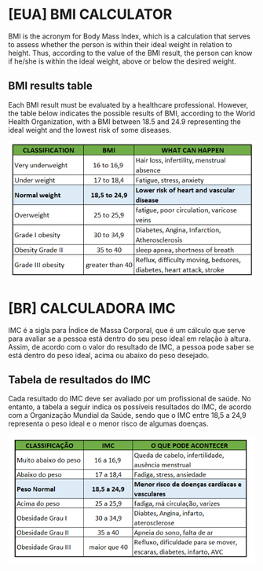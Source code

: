 # [EUA] BMI CALCULATOR
BMI is the acronym for Body Mass Index, which is a calculation that serves to assess whether the person is within their ideal weight in relation to height. Thus, according to the value of the BMI result, the person can know if he/she is within the ideal weight, above or below the desired weight.

## BMI results table

Each BMI result must be evaluated by a healthcare professional. However, the table below indicates the possible results of BMI, according to the World Health Organization, with a BMI between 18.5 and 24.9 representing the ideal weight and the lowest risk of some diseases.

<img align="CENTER" src="https://github.com/mikaelsbernes/BMI_Calculator-/blob/main/BMI.PNG" widht="150"/>

# [BR] CALCULADORA IMC

IMC é a sigla para Índice de Massa Corporal, que é um cálculo que serve para avaliar se a pessoa está dentro do seu peso ideal em relação à altura. Assim, de acordo com o valor do resultado de IMC, a pessoa pode saber se está dentro do peso ideal, acima ou abaixo do peso desejado.

## Tabela de resultados do IMC

Cada resultado do IMC deve ser avaliado por um profissional de saúde. No entanto, a tabela a seguir indica os possíveis resultados do IMC, de acordo com a Organização Mundial da Saúde, sendo que o IMC entre 18,5 a 24,9 representa o peso ideal e o menor risco de algumas doenças.

<img align="CENTER" src="https://github.com/mikaelsbernes/BMI_Calculator-/blob/main/IMC.PNG" widht="150"/>
